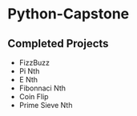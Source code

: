 # Python-Capstone

## Completed Projects

- FizzBuzz
- Pi Nth
- E Nth
- Fibonnaci Nth
- Coin Flip
- Prime Sieve Nth